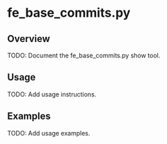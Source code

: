 # fe_base_commits.py

## Overview

TODO: Document the fe_base_commits.py show tool.

## Usage

TODO: Add usage instructions.

## Examples

TODO: Add usage examples.